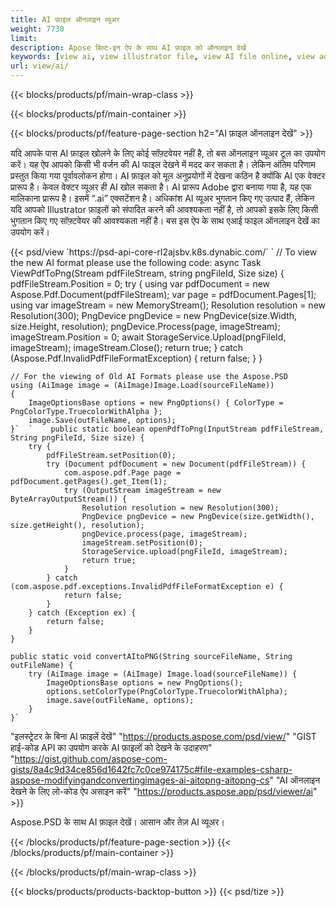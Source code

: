 ```yaml
---
title: AI फ़ाइल ऑनलाइन व्यूअर
weight: 7730
limit: 
description: Apose बिल्ट-इन ऐप के साथ AI फ़ाइल को ऑनलाइन देखें
keywords: [view ai, view illustrator file, view AI file online, view adobe illustrator, ai file preview, ai format view]
url: view/ai/
---
```


{{< blocks/products/pf/main-wrap-class >}}


{{< blocks/products/pf/main-container >}}

{{< blocks/products/pf/feature-page-section h2="AI फ़ाइल ऑनलाइन देखें" >}}
<p>यदि आपके पास AI फ़ाइल खोलने के लिए कोई सॉफ़्टवेयर नहीं है, तो बस ऑनलाइन व्यूअर टूल का उपयोग करें। यह ऐप आपको किसी भी वर्जन की AI फाइल देखने में मदद कर सकता है। लेकिन अंतिम परिणाम प्रस्तुत किया गया पूर्वावलोकन होगा। AI फ़ाइल को मूल अनुप्रयोगों में देखना कठिन है क्योंकि AI एक वेक्टर प्रारूप है। केवल वेक्टर व्यूअर ही AI खोल सकता है। AI प्रारूप Adobe द्वारा बनाया गया है, यह एक मालिकाना प्रारूप है। इसमें “.ai” एक्सटेंशन है। अधिकांश AI व्यूअर भुगतान किए गए उत्पाद हैं, लेकिन यदि आपको Illustrator फ़ाइलों को संपादित करने की आवश्यकता नहीं है, तो आपको इसके लिए किसी भुगतान किए गए सॉफ़्टवेयर की आवश्यकता नहीं है। बस इस ऐप के साथ एआई फाइल ऑनलाइन देखें का उपयोग करें।</p>
{{< psd/view `https://psd-api-core-rl2ajsbv.k8s.dynabic.com/` 
`	// To view the new AI format please use the following code:
	async Task<bool> ViewPdfToPng(Stream pdfFileStream, string pngFileId, Size size)
	{
		pdfFileStream.Position = 0;
		try
		{
			using var pdfDocument = new Aspose.Pdf.Document(pdfFileStream);
			var page = pdfDocument.Pages[1];
			using var imageStream = new MemoryStream();
			Resolution resolution = new Resolution(300);
			PngDevice pngDevice = new PngDevice(size.Width, size.Height, resolution);
			pngDevice.Process(page, imageStream);
			imageStream.Position = 0;
			await StorageService.Upload(pngFileId, imageStream);
			imageStream.Close();
			return true;
		}
		catch (Aspose.Pdf.InvalidPdfFileFormatException)
		{
			return false;
		}
	}
	
	// For the viewing of Old AI Formats please use the Aspose.PSD
	using (AiImage image = (AiImage)Image.Load(sourceFileName))
	{
		ImageOptionsBase options = new PngOptions() { ColorType = PngColorType.TruecolorWithAlpha };
		image.Save(outFileName, options);
	}`  `    public static boolean openPdfToPng(InputStream pdfFileStream, String pngFileId, Size size) {
        try {
            pdfFileStream.setPosition(0);
            try (Document pdfDocument = new Document(pdfFileStream)) {
                com.aspose.pdf.Page page = pdfDocument.getPages().get_Item(1);
                try (OutputStream imageStream = new ByteArrayOutputStream()) {
                    Resolution resolution = new Resolution(300);
                    PngDevice pngDevice = new PngDevice(size.getWidth(), size.getHeight(), resolution);
                    pngDevice.process(page, imageStream);
                    imageStream.setPosition(0);
                    StorageService.upload(pngFileId, imageStream);
                    return true;
                }
            } catch (com.aspose.pdf.exceptions.InvalidPdfFileFormatException e) {
                return false;
            }
        } catch (Exception ex) {
            return false;
        }
    }

    public static void convertAItoPNG(String sourceFileName, String outFileName) {
        try (AiImage image = (AiImage) Image.load(sourceFileName)) {
            ImageOptionsBase options = new PngOptions();
            options.setColorType(PngColorType.TruecolorWithAlpha);
            image.save(outFileName, options);
        }
    }` 
"इलस्ट्रेटर के बिना AI फ़ाइलें देखें" "https://products.aspose.com/psd/view/" 
"GIST हाई-कोड API का उपयोग करके AI फ़ाइलों को देखने के उदाहरण" "https://gist.github.com/aspose-com-gists/8a4c9d34ce856d1642fc7c0ce974175c#file-examples-csharp-aspose-modifyingandconvertingimages-ai-aitopng-aitopng-cs" 
"AI ऑनलाइन देखने के लिए लो-कोड ऐप असाइन करें" "https://products.aspose.app/psd/viewer/ai" >}}
<p>Aspose.PSD के साथ AI फ़ाइल देखें। आसान और तेज़ AI व्यूअर।</p>
{{< /blocks/products/pf/feature-page-section >}}
{{< /blocks/products/pf/main-container >}}


{{< /blocks/products/pf/main-wrap-class >}}

{{< blocks/products/products-backtop-button >}}
{{< psd/tize >}}

